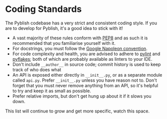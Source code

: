 # Coding Standards

The Pyblish codebase has a very strict and consistent coding style. If you are to develop for Pyblish, it's a good idea to stick with it!

- A vast majority of these rules conform with [PEP8][1] and as such it is recommended that you familiarise yourself with it.
- For docstrings, you must follow the [Google Napoleon convention][2].
- For code complexity and health, you are advised to adhere to [pylint][3] and [pyflakes][4]; both of which are probably available as linters to your IDE.
- Don't include `__author__` in source code; commit history is used to keep track of who does what
- An API is exposed either directly in `__init__.py`, or as a separate module called `api.py`. Prefer `__init__.py` unless you have reason not to. Don't forget that you must never remove anything from an API, so it's helpful to try and keep it as small as possible.
- Prefer relative imports, but don't get hung up about it if it slows you down.

This list will continue to grow and get more specific, watch this space.

[1]: https://www.python.org/dev/peps/pep-0008/
[2]: http://sphinxcontrib-napoleon.readthedocs.org/en/latest/example_google.html
[3]: http://www.pylint.org/
[4]: https://pypi.python.org/pypi/pyflakes
